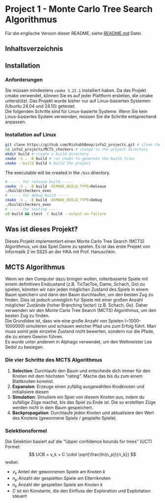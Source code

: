 # Project 1 - Monte Carlo Tree Search Algorithmus
Für die englische Version dieser README, siehe [README.md](README.md) Datei.
## Inhaltsverzeichnis

## Installation
### Anforderungen
Sie müssen mindestens `cmake 3.22.1` installiert haben.
Da das Projekt cmake verwendet, können Sie es auf jeder Plattform erstellen, die cmake unterstützt.
Das Projekt wurde bisher nur auf Linux-basierten Systemen (Ubuntu 24.04 und 24.10) getestet. <br>
Die folgenden Schritte sind für Linux-basierte Systeme. Wenn Sie kein Linux-basiertes System verwenden, müssen Sie die Schritte entsprechend anpassen.
### Installation auf Linux
```bash
git clone https://github.com/RishabhBoop/info2_projects.git # clone the repo
cd info2_projects/MCTS_checkers # change to the project directory
mkdir build # create a build directory
cmake -S . -B build # run cmake to generate the build files
cmake --build build # build the project
```
The executable will be created in the `/bin` directory.
```bash
# ----- for release build -----
cmake -S . -B build -DCMAKE_BUILD_TYPE=Release
./build/checkers_exec
# ----- for debug build -----
cmake -S . -B build -DCMAKE_BUILD_TYPE=Debug
./build/checkers_exec
# ----- for testing -----
cd build && ctest -C build --output-on-failure
```
## Was ist dieses Projekt?
Dieses Projekt implementiert einen Monte Carlo Tree Search (MCTS) Algorithmus, um das Spiel Dame zu spielen. Es ist das erste Projekt von Informatik 2 im SS25 an der HKA mit Prof. Hanuschkin.
## MCTS Algorithmus
Wenn wir den Computer dazu bringen wollen, rollenbasierte Spiele mit einem definitiven Endzustand (z.B. TicTacToe, Dame, Schach, Go) zu spielen, könnten wir naiv jeden möglichen Zustand des Spiels in einem Baum speichern und dann den Baum durchlaufen, um den besten Zug zu finden. Dies ist jedoch unmöglich für Spiele mit einer großen Anzahl möglicher Zustände (hoher Branching factor) (z.B. Schach, Go). Daher verwenden wir den Monte Carlo Tree Search (MCTS) Algorithmus, um den besten Zug zu finden. <br>
Die Grundidee ist, dass wie eine große Anzahl von Spielen (~1000-1000000) simulieren und schauen welcher Pfad uns zum Erfolg führt. Man muss somit jede einzelne Zustand nicht bewerten, sondern nur die Pfade, die zu einem Gewinn führen. <br>
Es wurde unter anderem in Alphago verwendet, um den Weltmeister Lee Sedol zu besiegen. <br>

### Die vier Schritte des MCTS Algorithmus
1. **Selection**: Durchlaufe den Baum und entscheide dich immer für den Knoten mit dem höchsten "rating". Mache das bis du zum einem Blattknoten kommst.
2. **Expansion**: Erzeuge einen zufällig ausgewählten Kindknoten und initialisiere diesen
3. **Simulation**: Simuliere ein Spiel von diesem Knoten aus, indem du zufällige Züge machst, bis das Spiel zu Ende ist. Die so erstellten Züge werden nicht in dem Baum gespeichert.
4. **Backpropagation**: Durchlaufe jeden Knoten und aktualisiere den Wert des Knotens (gewonnene Spiele / gespielte Spiele).
### Selektionsformel
Die Selektion basiert auf die "Upper confidence bounds for trees" (UCT) Formel:
$$
UCB = v_k + C \cdot \sqrt{\frac{ln(n_p)}{n_k}}
$$
wobei:
- $v_k$ Anteil der gewonnenen Spiele am Knoten $k$
- $n_p$ Anzahl der gespielten Spiele am Elternknoten
- $n_k$ Anzahl der gespielten Spiele am Knoten $k$
- $C$ ist ein Konstante, die den Einfluss der Exploration und Exploitation steuert